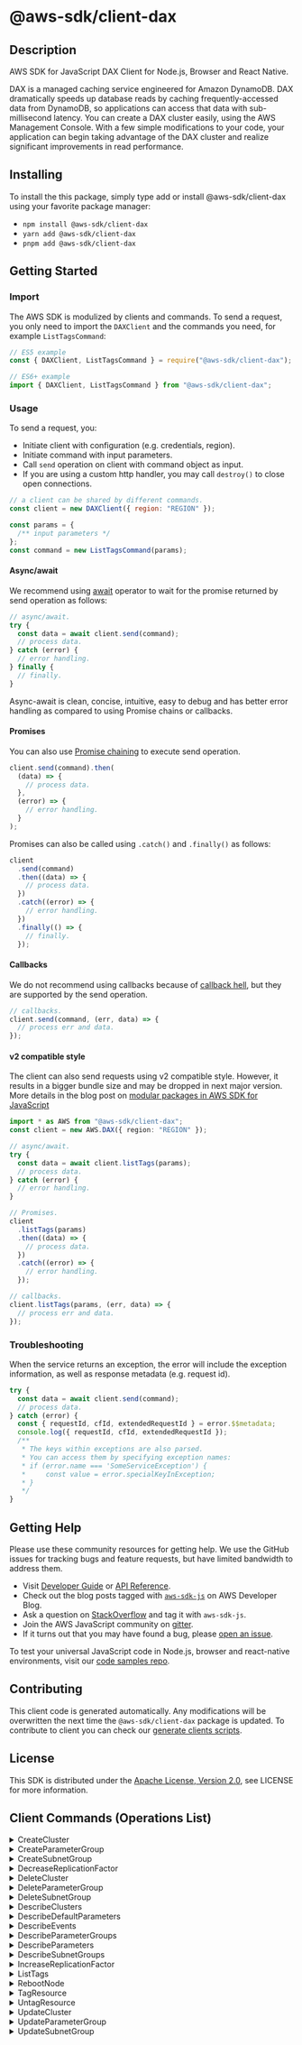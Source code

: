 <!-- generated file, do not edit directly -->

# @aws-sdk/client-dax

## Description

AWS SDK for JavaScript DAX Client for Node.js, Browser and React Native.

<p>DAX is a managed caching service engineered for Amazon DynamoDB. DAX
dramatically speeds up database reads by caching frequently-accessed data from DynamoDB, so
applications can access that data with sub-millisecond latency. You can create a DAX
cluster easily, using the AWS Management Console. With a few simple modifications to
your code, your application can begin taking advantage of the DAX cluster and realize
significant improvements in read performance.</p>

## Installing

To install the this package, simply type add or install @aws-sdk/client-dax
using your favorite package manager:

- `npm install @aws-sdk/client-dax`
- `yarn add @aws-sdk/client-dax`
- `pnpm add @aws-sdk/client-dax`

## Getting Started

### Import

The AWS SDK is modulized by clients and commands.
To send a request, you only need to import the `DAXClient` and
the commands you need, for example `ListTagsCommand`:

```js
// ES5 example
const { DAXClient, ListTagsCommand } = require("@aws-sdk/client-dax");
```

```ts
// ES6+ example
import { DAXClient, ListTagsCommand } from "@aws-sdk/client-dax";
```

### Usage

To send a request, you:

- Initiate client with configuration (e.g. credentials, region).
- Initiate command with input parameters.
- Call `send` operation on client with command object as input.
- If you are using a custom http handler, you may call `destroy()` to close open connections.

```js
// a client can be shared by different commands.
const client = new DAXClient({ region: "REGION" });

const params = {
  /** input parameters */
};
const command = new ListTagsCommand(params);
```

#### Async/await

We recommend using [await](https://developer.mozilla.org/en-US/docs/Web/JavaScript/Reference/Operators/await)
operator to wait for the promise returned by send operation as follows:

```js
// async/await.
try {
  const data = await client.send(command);
  // process data.
} catch (error) {
  // error handling.
} finally {
  // finally.
}
```

Async-await is clean, concise, intuitive, easy to debug and has better error handling
as compared to using Promise chains or callbacks.

#### Promises

You can also use [Promise chaining](https://developer.mozilla.org/en-US/docs/Web/JavaScript/Guide/Using_promises#chaining)
to execute send operation.

```js
client.send(command).then(
  (data) => {
    // process data.
  },
  (error) => {
    // error handling.
  }
);
```

Promises can also be called using `.catch()` and `.finally()` as follows:

```js
client
  .send(command)
  .then((data) => {
    // process data.
  })
  .catch((error) => {
    // error handling.
  })
  .finally(() => {
    // finally.
  });
```

#### Callbacks

We do not recommend using callbacks because of [callback hell](http://callbackhell.com/),
but they are supported by the send operation.

```js
// callbacks.
client.send(command, (err, data) => {
  // process err and data.
});
```

#### v2 compatible style

The client can also send requests using v2 compatible style.
However, it results in a bigger bundle size and may be dropped in next major version. More details in the blog post
on [modular packages in AWS SDK for JavaScript](https://aws.amazon.com/blogs/developer/modular-packages-in-aws-sdk-for-javascript/)

```ts
import * as AWS from "@aws-sdk/client-dax";
const client = new AWS.DAX({ region: "REGION" });

// async/await.
try {
  const data = await client.listTags(params);
  // process data.
} catch (error) {
  // error handling.
}

// Promises.
client
  .listTags(params)
  .then((data) => {
    // process data.
  })
  .catch((error) => {
    // error handling.
  });

// callbacks.
client.listTags(params, (err, data) => {
  // process err and data.
});
```

### Troubleshooting

When the service returns an exception, the error will include the exception information,
as well as response metadata (e.g. request id).

```js
try {
  const data = await client.send(command);
  // process data.
} catch (error) {
  const { requestId, cfId, extendedRequestId } = error.$$metadata;
  console.log({ requestId, cfId, extendedRequestId });
  /**
   * The keys within exceptions are also parsed.
   * You can access them by specifying exception names:
   * if (error.name === 'SomeServiceException') {
   *     const value = error.specialKeyInException;
   * }
   */
}
```

## Getting Help

Please use these community resources for getting help.
We use the GitHub issues for tracking bugs and feature requests, but have limited bandwidth to address them.

- Visit [Developer Guide](https://docs.aws.amazon.com/sdk-for-javascript/v3/developer-guide/welcome.html)
  or [API Reference](https://docs.aws.amazon.com/AWSJavaScriptSDK/v3/latest/index.html).
- Check out the blog posts tagged with [`aws-sdk-js`](https://aws.amazon.com/blogs/developer/tag/aws-sdk-js/)
  on AWS Developer Blog.
- Ask a question on [StackOverflow](https://stackoverflow.com/questions/tagged/aws-sdk-js) and tag it with `aws-sdk-js`.
- Join the AWS JavaScript community on [gitter](https://gitter.im/aws/aws-sdk-js-v3).
- If it turns out that you may have found a bug, please [open an issue](https://github.com/aws/aws-sdk-js-v3/issues/new/choose).

To test your universal JavaScript code in Node.js, browser and react-native environments,
visit our [code samples repo](https://github.com/aws-samples/aws-sdk-js-tests).

## Contributing

This client code is generated automatically. Any modifications will be overwritten the next time the `@aws-sdk/client-dax` package is updated.
To contribute to client you can check our [generate clients scripts](https://github.com/aws/aws-sdk-js-v3/tree/main/scripts/generate-clients).

## License

This SDK is distributed under the
[Apache License, Version 2.0](http://www.apache.org/licenses/LICENSE-2.0),
see LICENSE for more information.

## Client Commands (Operations List)

<details>
<summary>
CreateCluster
</summary>

[Command API Reference](https://docs.aws.amazon.com/AWSJavaScriptSDK/v3/latest/clients/client-dax/classes/createclustercommand.html) / [Input](https://docs.aws.amazon.com/AWSJavaScriptSDK/v3/latest/clients/client-dax/interfaces/createclustercommandinput.html) / [Output](https://docs.aws.amazon.com/AWSJavaScriptSDK/v3/latest/clients/client-dax/interfaces/createclustercommandoutput.html)

</details>
<details>
<summary>
CreateParameterGroup
</summary>

[Command API Reference](https://docs.aws.amazon.com/AWSJavaScriptSDK/v3/latest/clients/client-dax/classes/createparametergroupcommand.html) / [Input](https://docs.aws.amazon.com/AWSJavaScriptSDK/v3/latest/clients/client-dax/interfaces/createparametergroupcommandinput.html) / [Output](https://docs.aws.amazon.com/AWSJavaScriptSDK/v3/latest/clients/client-dax/interfaces/createparametergroupcommandoutput.html)

</details>
<details>
<summary>
CreateSubnetGroup
</summary>

[Command API Reference](https://docs.aws.amazon.com/AWSJavaScriptSDK/v3/latest/clients/client-dax/classes/createsubnetgroupcommand.html) / [Input](https://docs.aws.amazon.com/AWSJavaScriptSDK/v3/latest/clients/client-dax/interfaces/createsubnetgroupcommandinput.html) / [Output](https://docs.aws.amazon.com/AWSJavaScriptSDK/v3/latest/clients/client-dax/interfaces/createsubnetgroupcommandoutput.html)

</details>
<details>
<summary>
DecreaseReplicationFactor
</summary>

[Command API Reference](https://docs.aws.amazon.com/AWSJavaScriptSDK/v3/latest/clients/client-dax/classes/decreasereplicationfactorcommand.html) / [Input](https://docs.aws.amazon.com/AWSJavaScriptSDK/v3/latest/clients/client-dax/interfaces/decreasereplicationfactorcommandinput.html) / [Output](https://docs.aws.amazon.com/AWSJavaScriptSDK/v3/latest/clients/client-dax/interfaces/decreasereplicationfactorcommandoutput.html)

</details>
<details>
<summary>
DeleteCluster
</summary>

[Command API Reference](https://docs.aws.amazon.com/AWSJavaScriptSDK/v3/latest/clients/client-dax/classes/deleteclustercommand.html) / [Input](https://docs.aws.amazon.com/AWSJavaScriptSDK/v3/latest/clients/client-dax/interfaces/deleteclustercommandinput.html) / [Output](https://docs.aws.amazon.com/AWSJavaScriptSDK/v3/latest/clients/client-dax/interfaces/deleteclustercommandoutput.html)

</details>
<details>
<summary>
DeleteParameterGroup
</summary>

[Command API Reference](https://docs.aws.amazon.com/AWSJavaScriptSDK/v3/latest/clients/client-dax/classes/deleteparametergroupcommand.html) / [Input](https://docs.aws.amazon.com/AWSJavaScriptSDK/v3/latest/clients/client-dax/interfaces/deleteparametergroupcommandinput.html) / [Output](https://docs.aws.amazon.com/AWSJavaScriptSDK/v3/latest/clients/client-dax/interfaces/deleteparametergroupcommandoutput.html)

</details>
<details>
<summary>
DeleteSubnetGroup
</summary>

[Command API Reference](https://docs.aws.amazon.com/AWSJavaScriptSDK/v3/latest/clients/client-dax/classes/deletesubnetgroupcommand.html) / [Input](https://docs.aws.amazon.com/AWSJavaScriptSDK/v3/latest/clients/client-dax/interfaces/deletesubnetgroupcommandinput.html) / [Output](https://docs.aws.amazon.com/AWSJavaScriptSDK/v3/latest/clients/client-dax/interfaces/deletesubnetgroupcommandoutput.html)

</details>
<details>
<summary>
DescribeClusters
</summary>

[Command API Reference](https://docs.aws.amazon.com/AWSJavaScriptSDK/v3/latest/clients/client-dax/classes/describeclusterscommand.html) / [Input](https://docs.aws.amazon.com/AWSJavaScriptSDK/v3/latest/clients/client-dax/interfaces/describeclusterscommandinput.html) / [Output](https://docs.aws.amazon.com/AWSJavaScriptSDK/v3/latest/clients/client-dax/interfaces/describeclusterscommandoutput.html)

</details>
<details>
<summary>
DescribeDefaultParameters
</summary>

[Command API Reference](https://docs.aws.amazon.com/AWSJavaScriptSDK/v3/latest/clients/client-dax/classes/describedefaultparameterscommand.html) / [Input](https://docs.aws.amazon.com/AWSJavaScriptSDK/v3/latest/clients/client-dax/interfaces/describedefaultparameterscommandinput.html) / [Output](https://docs.aws.amazon.com/AWSJavaScriptSDK/v3/latest/clients/client-dax/interfaces/describedefaultparameterscommandoutput.html)

</details>
<details>
<summary>
DescribeEvents
</summary>

[Command API Reference](https://docs.aws.amazon.com/AWSJavaScriptSDK/v3/latest/clients/client-dax/classes/describeeventscommand.html) / [Input](https://docs.aws.amazon.com/AWSJavaScriptSDK/v3/latest/clients/client-dax/interfaces/describeeventscommandinput.html) / [Output](https://docs.aws.amazon.com/AWSJavaScriptSDK/v3/latest/clients/client-dax/interfaces/describeeventscommandoutput.html)

</details>
<details>
<summary>
DescribeParameterGroups
</summary>

[Command API Reference](https://docs.aws.amazon.com/AWSJavaScriptSDK/v3/latest/clients/client-dax/classes/describeparametergroupscommand.html) / [Input](https://docs.aws.amazon.com/AWSJavaScriptSDK/v3/latest/clients/client-dax/interfaces/describeparametergroupscommandinput.html) / [Output](https://docs.aws.amazon.com/AWSJavaScriptSDK/v3/latest/clients/client-dax/interfaces/describeparametergroupscommandoutput.html)

</details>
<details>
<summary>
DescribeParameters
</summary>

[Command API Reference](https://docs.aws.amazon.com/AWSJavaScriptSDK/v3/latest/clients/client-dax/classes/describeparameterscommand.html) / [Input](https://docs.aws.amazon.com/AWSJavaScriptSDK/v3/latest/clients/client-dax/interfaces/describeparameterscommandinput.html) / [Output](https://docs.aws.amazon.com/AWSJavaScriptSDK/v3/latest/clients/client-dax/interfaces/describeparameterscommandoutput.html)

</details>
<details>
<summary>
DescribeSubnetGroups
</summary>

[Command API Reference](https://docs.aws.amazon.com/AWSJavaScriptSDK/v3/latest/clients/client-dax/classes/describesubnetgroupscommand.html) / [Input](https://docs.aws.amazon.com/AWSJavaScriptSDK/v3/latest/clients/client-dax/interfaces/describesubnetgroupscommandinput.html) / [Output](https://docs.aws.amazon.com/AWSJavaScriptSDK/v3/latest/clients/client-dax/interfaces/describesubnetgroupscommandoutput.html)

</details>
<details>
<summary>
IncreaseReplicationFactor
</summary>

[Command API Reference](https://docs.aws.amazon.com/AWSJavaScriptSDK/v3/latest/clients/client-dax/classes/increasereplicationfactorcommand.html) / [Input](https://docs.aws.amazon.com/AWSJavaScriptSDK/v3/latest/clients/client-dax/interfaces/increasereplicationfactorcommandinput.html) / [Output](https://docs.aws.amazon.com/AWSJavaScriptSDK/v3/latest/clients/client-dax/interfaces/increasereplicationfactorcommandoutput.html)

</details>
<details>
<summary>
ListTags
</summary>

[Command API Reference](https://docs.aws.amazon.com/AWSJavaScriptSDK/v3/latest/clients/client-dax/classes/listtagscommand.html) / [Input](https://docs.aws.amazon.com/AWSJavaScriptSDK/v3/latest/clients/client-dax/interfaces/listtagscommandinput.html) / [Output](https://docs.aws.amazon.com/AWSJavaScriptSDK/v3/latest/clients/client-dax/interfaces/listtagscommandoutput.html)

</details>
<details>
<summary>
RebootNode
</summary>

[Command API Reference](https://docs.aws.amazon.com/AWSJavaScriptSDK/v3/latest/clients/client-dax/classes/rebootnodecommand.html) / [Input](https://docs.aws.amazon.com/AWSJavaScriptSDK/v3/latest/clients/client-dax/interfaces/rebootnodecommandinput.html) / [Output](https://docs.aws.amazon.com/AWSJavaScriptSDK/v3/latest/clients/client-dax/interfaces/rebootnodecommandoutput.html)

</details>
<details>
<summary>
TagResource
</summary>

[Command API Reference](https://docs.aws.amazon.com/AWSJavaScriptSDK/v3/latest/clients/client-dax/classes/tagresourcecommand.html) / [Input](https://docs.aws.amazon.com/AWSJavaScriptSDK/v3/latest/clients/client-dax/interfaces/tagresourcecommandinput.html) / [Output](https://docs.aws.amazon.com/AWSJavaScriptSDK/v3/latest/clients/client-dax/interfaces/tagresourcecommandoutput.html)

</details>
<details>
<summary>
UntagResource
</summary>

[Command API Reference](https://docs.aws.amazon.com/AWSJavaScriptSDK/v3/latest/clients/client-dax/classes/untagresourcecommand.html) / [Input](https://docs.aws.amazon.com/AWSJavaScriptSDK/v3/latest/clients/client-dax/interfaces/untagresourcecommandinput.html) / [Output](https://docs.aws.amazon.com/AWSJavaScriptSDK/v3/latest/clients/client-dax/interfaces/untagresourcecommandoutput.html)

</details>
<details>
<summary>
UpdateCluster
</summary>

[Command API Reference](https://docs.aws.amazon.com/AWSJavaScriptSDK/v3/latest/clients/client-dax/classes/updateclustercommand.html) / [Input](https://docs.aws.amazon.com/AWSJavaScriptSDK/v3/latest/clients/client-dax/interfaces/updateclustercommandinput.html) / [Output](https://docs.aws.amazon.com/AWSJavaScriptSDK/v3/latest/clients/client-dax/interfaces/updateclustercommandoutput.html)

</details>
<details>
<summary>
UpdateParameterGroup
</summary>

[Command API Reference](https://docs.aws.amazon.com/AWSJavaScriptSDK/v3/latest/clients/client-dax/classes/updateparametergroupcommand.html) / [Input](https://docs.aws.amazon.com/AWSJavaScriptSDK/v3/latest/clients/client-dax/interfaces/updateparametergroupcommandinput.html) / [Output](https://docs.aws.amazon.com/AWSJavaScriptSDK/v3/latest/clients/client-dax/interfaces/updateparametergroupcommandoutput.html)

</details>
<details>
<summary>
UpdateSubnetGroup
</summary>

[Command API Reference](https://docs.aws.amazon.com/AWSJavaScriptSDK/v3/latest/clients/client-dax/classes/updatesubnetgroupcommand.html) / [Input](https://docs.aws.amazon.com/AWSJavaScriptSDK/v3/latest/clients/client-dax/interfaces/updatesubnetgroupcommandinput.html) / [Output](https://docs.aws.amazon.com/AWSJavaScriptSDK/v3/latest/clients/client-dax/interfaces/updatesubnetgroupcommandoutput.html)

</details>
